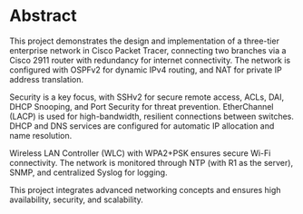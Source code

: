 # **Abstract**

This project demonstrates the design and implementation of a three-tier enterprise network in Cisco Packet Tracer, connecting two branches via a Cisco 2911 router with redundancy for internet connectivity. The network is configured with OSPFv2 for dynamic IPv4 routing, and NAT for private IP address translation.

Security is a key focus, with SSHv2 for secure remote access, ACLs, DAI, DHCP Snooping, and Port Security for threat prevention. EtherChannel (LACP) is used for high-bandwidth, resilient connections between switches. DHCP and DNS services are configured for automatic IP allocation and name resolution.

Wireless LAN Controller (WLC) with WPA2+PSK ensures secure Wi-Fi connectivity. The network is monitored through NTP (with R1 as the server), SNMP, and centralized Syslog for logging.

This project integrates advanced networking concepts and ensures high availability, security, and scalability.
